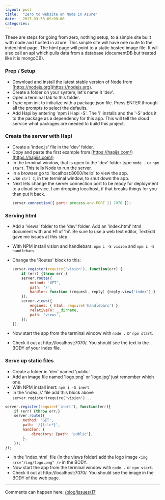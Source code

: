 ```yaml
---
layout: post
title:  "Zero to website on Node in Azure"
date:   2017-03-30 09:00:00
categories:
---
```


These are steps for going from zero, nothing setup, to a simple site built with node and hosted in azure. This simple site will have one route to the index.html page. The html page will point to a static hosted image file. It will also call an api which pulls data from a database (documentDB but treated like it is mongoDB).

### Prep / Setup

- Download and install the latest stable version of Node from [https://nodejs.org](https://nodejs.org).
- Create a folder on your system, let's name it 'dev'.
- Open a terminal tab to this folder.
- Type npm init to initialize with a package.json file. Press ENTER through all the prompts to select the defaults.
- Add Hapi by entering 'npm i Hapi -S'. The 'i' installs and the '-S' adds it to the package as a dependency for this app. This will tell the cloud service what packages are needed to build this project.

### Create the server with Hapi

- Create a 'index.js' file in the 'dev' folder.
- Copy and paste the first example from [https://hapijs.com/](https://hapijs.com/)
- In the terminal window, that is open to the 'dev' folder type `node .` or `npm start`. This tells Node to run the server.
- In a browser go to 'localhost:8000/hello' to view the app.
- Use `ctrl C`, in the terminal window, to shut down the app.
- Next lets change the server connection port to be ready for deployment to a cloud service. I am dropping localhost, if that breaks things for you than put it back.
  ```javascript
  server.connection({ port: process.env.PORT || 7070 });
  ```

### Serving html

- Add a 'views' folder to the 'dev' folder. Add an 'index.html' html document with and H1 of 'hi'. Be sure to use a web text editor, TextEdit gave me issues at this step.
- With NPM install vision and handlebars:
  `npm i -S vision` and `npm i -S handlebars`
- Change the 'Routes' block to this:
  ```javascript
  server.register(require('vision'), function(err) {
      if (err) {throw err;}
      server.route({
          method: 'GET',
          path: '/',
          handler: function (request, reply) {reply.view('index');}
      });
      server.views({
          engines: { html: require('handlebars') },
          relativeTo: __dirname,
          path: 'views',
      });
  });
  ```

- Now start the app from the terminal window with `node .` or `npm start`.
- Check it out at http://localhost:7070/. You should see the text in the BODY of your index file.

### Serve up static files

- Create a folder in 'dev' named 'public'.
- Add an image file named 'logo.png' or 'logo.jpg' just remember which one.
- With NPM install inert:
  `npm i -S inert`
- In the 'index.js' file add this block above `server.register(require('vision')...`
```javascript
server.register(require('inert'), function(err){
    if (err) {throw err;}
    server.route({
        method: 'GET',
        path: '/{file*}',
        handler: {
            directory: {path: 'public'},
        },
    });
});
```

- In the 'index.html' file (in the views folder) add the logo image `<img src="/img/logo.png" />` in the BODY.
- Now start the app from the terminal window with `node .` or `npm start`.
- Check it out at http://localhost:7070/. You should see the image in the BODY of the web page.


---

Comments can happen here: [/blog/issues/17](https://github.com/getsetbro/blog/issues/17)
